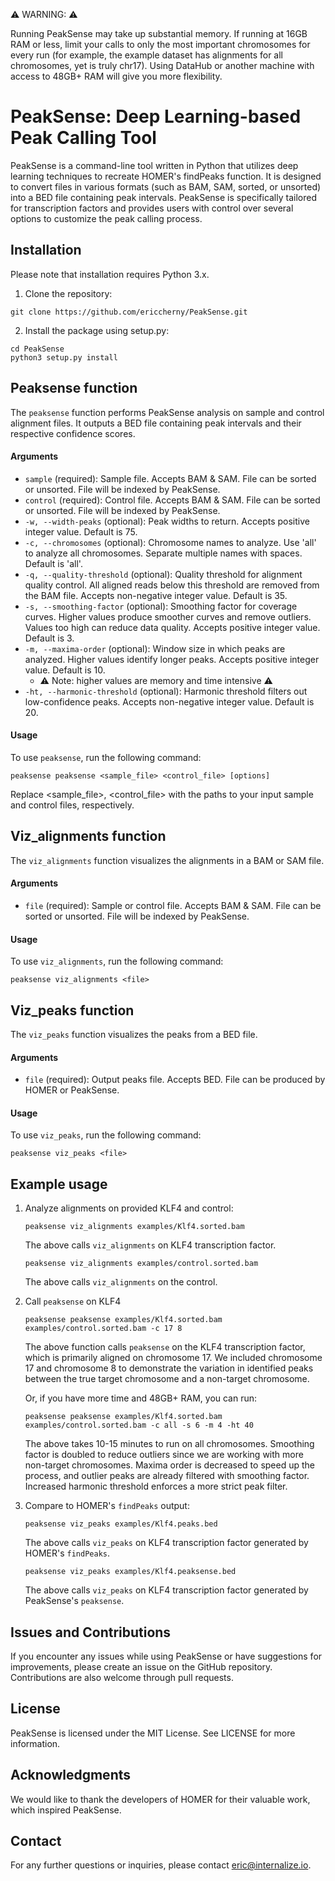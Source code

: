⚠️ WARNING: ⚠️

Running PeakSense may take up substantial memory. If running at 16GB RAM or less, limit your calls to only the most important chromosomes for every run (for example, the example dataset has alignments for all chromosomes, yet is truly chr17). Using DataHub or another machine with access to 48GB+ RAM will give you more flexibility.

# PeakSense: Deep Learning-based Peak Calling Tool

PeakSense is a command-line tool written in Python that utilizes deep learning techniques to recreate HOMER's findPeaks function. It is designed to convert files in various formats (such as BAM, SAM, sorted, or unsorted) into a BED file containing peak intervals. PeakSense is specifically tailored for transcription factors and provides users with control over several options to customize the peak calling process.

## Installation
Please note that installation requires Python 3.x.

1. Clone the repository:
```
git clone https://github.com/ericcherny/PeakSense.git
```
2. Install the package using setup.py:
```
cd PeakSense
python3 setup.py install
```

## Peaksense function
The `peaksense` function performs PeakSense analysis on sample and control alignment files. It outputs a BED file containing peak intervals and their respective confidence scores.

#### Arguments
- `sample` (required): Sample file. Accepts BAM & SAM. File can be sorted or unsorted. File will be indexed by PeakSense.
- `control` (required): Control file. Accepts BAM & SAM. File can be sorted or unsorted. File will be indexed by PeakSense.
- `-w, --width-peaks` (optional): Peak widths to return. Accepts positive integer value. Default is 75.
- `-c, --chromosomes` (optional): Chromosome names to analyze. Use 'all' to analyze all chromosomes. Separate multiple names with spaces. Default is 'all'.
- `-q, --quality-threshold` (optional): Quality threshold for alignment quality control. All aligned reads below this threshold are removed from the BAM file. Accepts non-negative integer value. Default is 35.
- `-s, --smoothing-factor` (optional): Smoothing factor for coverage curves. Higher values produce smoother curves and remove outliers. Values too high can reduce data quality. Accepts positive integer value. Default is 3.
- `-m, --maxima-order` (optional): Window size in which peaks are analyzed. Higher values identify longer peaks. Accepts positive integer value. Default is 10.
   - ⚠️ Note: higher values are memory and time intensive ⚠️
- `-ht, --harmonic-threshold` (optional): Harmonic threshold filters out low-confidence peaks. Accepts non-negative integer value. Default is 20.

#### Usage
To use `peaksense`, run the following command:
```
peaksense peaksense <sample_file> <control_file> [options]
```
Replace <sample_file>, <control_file> with the paths to your input sample and control files, respectively. 


## Viz_alignments function

The `viz_alignments` function visualizes the alignments in a BAM or SAM file.

#### Arguments

- `file` (required): Sample or control file. Accepts BAM & SAM. File can be sorted or unsorted. File will be indexed by PeakSense.

#### Usage
To use `viz_alignments`, run the following command:
```
peaksense viz_alignments <file>
```

## Viz_peaks function

The `viz_peaks` function visualizes the peaks from a BED file.

#### Arguments

- `file` (required): Output peaks file. Accepts BED. File can be produced by HOMER or PeakSense.

#### Usage
To use `viz_peaks`, run the following command:
```
peaksense viz_peaks <file>
```



## Example usage
1. Analyze alignments on provided KLF4 and control:
   ```
   peaksense viz_alignments examples/Klf4.sorted.bam
   ```
   The above calls `viz_alignments` on KLF4 transcription factor.

   ```
   peaksense viz_alignments examples/control.sorted.bam
   ```
   The above calls `viz_alignments` on the control.

2. Call `peaksense` on KLF4
   ```
   peaksense peaksense examples/Klf4.sorted.bam examples/control.sorted.bam -c 17 8
   ```
   The above function calls `peaksense` on the KLF4 transcription factor, which is primarily aligned on chromosome 17. We included chromosome 17 and chromosome 8 to demonstrate the variation in identified peaks between the true target chromosome and a non-target chromosome.

   Or, if you have more time and 48GB+ RAM, you can run:

   ```
   peaksense peaksense examples/Klf4.sorted.bam examples/control.sorted.bam -c all -s 6 -m 4 -ht 40
   ```
   The above takes 10-15 minutes to run on all chromosomes. Smoothing factor is doubled to reduce outliers since we are working with more non-target chromosomes. Maxima order is decreased to speed up the process, and outlier peaks are already filtered with smoothing factor. Increased harmonic threshold enforces a more strict peak filter.

3. Compare to HOMER's `findPeaks` output:
   ```
   peaksense viz_peaks examples/Klf4.peaks.bed
   ```
   The above calls `viz_peaks` on KLF4 transcription factor generated by HOMER's `findPeaks`.

   ```
   peaksense viz_peaks examples/Klf4.peaksense.bed
   ```
   The above calls `viz_peaks` on KLF4 transcription factor generated by PeakSense's `peaksense`.


## Issues and Contributions
If you encounter any issues while using PeakSense or have suggestions for improvements, please create an issue on the GitHub repository. Contributions are also welcome through pull requests.

## License
PeakSense is licensed under the MIT License. See LICENSE for more information.

## Acknowledgments
We would like to thank the developers of HOMER for their valuable work, which inspired PeakSense.

## Contact
For any further questions or inquiries, please contact eric@internalize.io.
